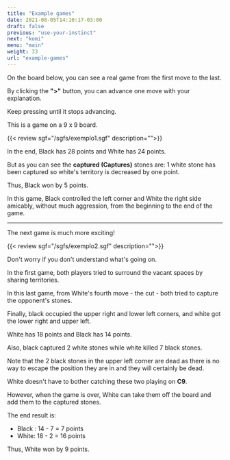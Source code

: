 ```yaml
---
title: "Example games"
date: 2021-08-05T14:10:17-03:00
draft: false
previous: "use-your-instinct"
next: "komi"
menu: "main"
weight: 33
url: "example-games"
---
```

On the board below, you can see a real game from the first move to the last.

By clicking the **">"** button, you can advance one move with your explanation.

Keep pressing until it stops advancing.

This is a game on a 9 x 9 board.



{{< review sgf="/sgfs/exemplo1.sgf" description="">}} 

In the end, Black has 28 points and White has 24 points.

But as you can see the **captured (Captures)** stones are: 1 white stone has been captured so white's territory is decreased by one point.

Thus, Black won by 5 points.

In this game, Black controlled the left corner and White the right side amicably, without much aggression, from the beginning to the end of the game.

---

The next game is much more exciting!


{{< review sgf="/sgfs/exemplo2.sgf" description="">}} 

Don't worry if you don't understand what's going on.

In the first game, both players tried to surround the vacant spaces by sharing territories.

In this last game, from White's fourth move - the cut - both tried to capture the opponent's stones.

Finally, black occupied the upper right and lower left corners, and white got the lower right and upper left.

White has 18 points and Black has 14 points.

Also, black captured 2 white stones while white killed 7 black stones.

Note that the 2 black stones in the upper left corner are dead as there is no way to escape the position they are in and they will certainly be dead.

White doesn't have to bother catching these two playing on **C9**.

However, when the game is over, White can take them off the board and add them to the captured stones.

The end result is:

- Black : 14 - 7 = 7 points
- White: 18 - 2 = 16 points

Thus, White won by 9 points.

